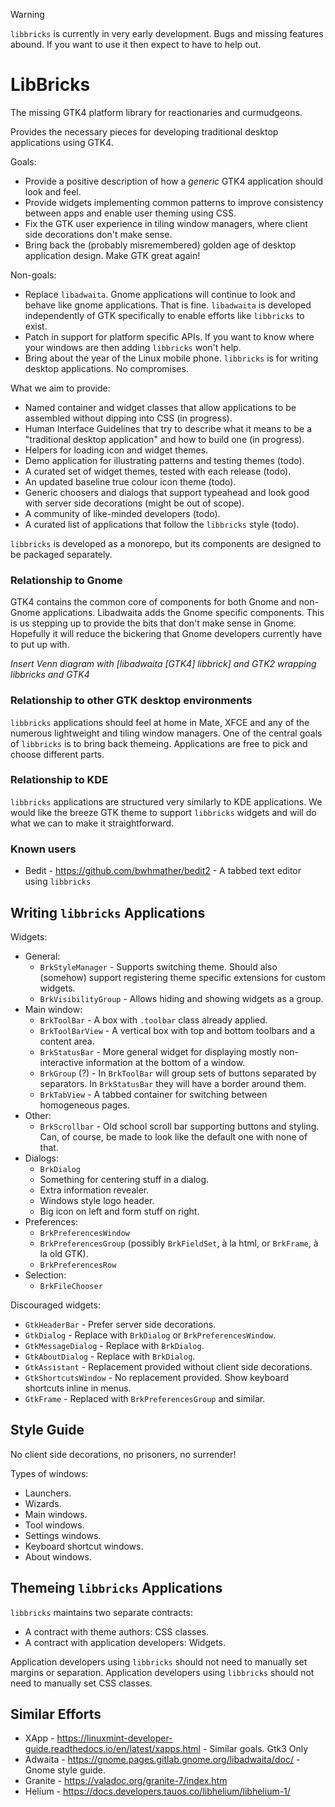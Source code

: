 > [!WARNING]
> `libbricks` is currently in very early development.  Bugs and missing features abound.  If you want to use it then expect to have to help out.

# LibBricks

The missing GTK4 platform library for reactionaries and curmudgeons.

Provides the necessary pieces for developing traditional desktop applications using GTK4.

Goals:
  - Provide a positive description of how a _generic_ GTK4 application should look and feel.
  - Provide widgets implementing common patterns to improve consistency between apps and enable user theming using CSS.
  - Fix the GTK user experience in tiling window managers, where client side decorations don't make sense.
  - Bring back the (probably misremembered) golden age of desktop application design.  Make GTK great again!

Non-goals:
  - Replace `libadwaita`.  Gnome applications will continue to look and behave like gnome applications.  That is fine.  `libadwaita` is developed independently of GTK specifically to enable efforts like `libbricks` to exist.
  - Patch in support for platform specific APIs.  If you want to know where your windows are then adding `libbricks` won't help.
  - Bring about the year of the Linux mobile phone.  `libbricks` is for writing desktop applications.  No compromises.

What we aim to provide:
  - Named container and widget classes that allow applications to be assembled without dipping into CSS (in progress).
  - Human Interface Guidelines that try to describe what it means to be a "traditional desktop application" and how to build one (in progress).
  - Helpers for loading icon and widget themes.
  - Demo application for illustrating patterns and testing themes (todo).
  - A curated set of widget themes, tested with each release (todo).
  - An updated baseline true colour icon theme (todo).
  - Generic choosers and dialogs that support typeahead and look good with server side decorations (might be out of scope).
  - A community of like-minded developers (todo).
  - A curated list of applications that follow the `libbricks` style (todo).


`libbricks` is developed as a monorepo, but its components are designed to be packaged separately.


### Relationship to Gnome

GTK4 contains the common core of components for both Gnome and non-Gnome applications.
Libadwaita adds the Gnome specific components.
This is us stepping up to provide the bits that don't make sense in Gnome.
Hopefully it will reduce the bickering that Gnome developers currently have to put up with.

*Insert Venn diagram with [libadwaita [GTK4] libbrick] and GTK2 wrapping libbricks and GTK4*


### Relationship to other GTK desktop environments

`libbricks` applications should feel at home in Mate, XFCE and any of the numerous lightweight and tiling window managers.
One of the central goals of `libbricks` is to bring back themeing.
Applications are free to pick and choose different parts.


### Relationship to KDE

`libbricks` applications are structured very similarly to KDE applications.
We would like the breeze GTK theme to support `libbricks` widgets and will do what we can to make it straightforward.


### Known users

  - Bedit - https://github.com/bwhmather/bedit2 - A tabbed text editor using `libbricks`


## Writing `libbricks` Applications

Widgets:
  - General:
    - `BrkStyleManager` - Supports switching theme.  Should also (somehow) support registering theme specific extensions for custom widgets.
    - `BrkVisibilityGroup` - Allows hiding and showing widgets as a group.
  - Main window:
    - `BrkToolBar` - A box with `.toolbar` class already applied.
    - `BrkToolBarView` - A vertical box with top and bottom toolbars and a content area.
    - `BrkStatusBar` - More general widget for displaying mostly non-interactive information at the bottom of a window.
    - `BrkGroup` (?) - In `BrkToolBar` will group sets of buttons separated by separators.  In `BrkStatusBar` they will have a border around them.
    - `BrkTabView` - A tabbed container for switching between homogeneous pages.
  - Other:
    - `BrkScrollbar` - Old school scroll bar supporting buttons and styling. Can, of course, be made to look like the default one with none of that.
  - Dialogs:
    - `BrkDialog`
    - Something for centering stuff in a dialog.
    - Extra information revealer.
    - Windows style logo header.
    - Big icon on left and form stuff on right.
  - Preferences:
    - `BrkPreferencesWindow`
    - `BrkPreferencesGroup` (possibly `BrkFieldSet`, à la html, or `BrkFrame`, à la old GTK).
    - `BrkPreferencesRow`
  - Selection:
    - `BrkFileChooser`

Discouraged widgets:
  - `GtkHeaderBar` - Prefer server side decorations.
  - `GtkDialog` - Replace with `BrkDialog` or `BrkPreferencesWindow`.
  - `GtkMessageDialog` - Replace with `BrkDialog`.
  - `GtkAboutDialog` - Replace with `BrkDialog`.
  - `GtkAssistant` - Replacement provided without client side decorations.
  - `GtkShortcutsWindow` - No replacement provided.  Show keyboard shortcuts inline in menus.
  - `GtkFrame` - Replaced with `BrkPreferencesGroup` and similar.


## Style Guide

No client side decorations, no prisoners, no surrender!

Types of windows:
  - Launchers.
  - Wizards.
  - Main windows.
  - Tool windows.
  - Settings windows.
  - Keyboard shortcut windows.
  - About windows.


## Themeing `libbricks` Applications

`libbricks` maintains two separate contracts:
  - A contract with theme authors: CSS classes.
  - A contract with application developers: Widgets.

Application developers using `libbricks` should not need to manually set margins or separation.
Application developers using `libbricks` should not need to manually set CSS classes.


## Similar Efforts

  - XApp - https://linuxmint-developer-guide.readthedocs.io/en/latest/xapps.html - Similar goals.  Gtk3 Only
  - Adwaita - https://gnome.pages.gitlab.gnome.org/libadwaita/doc/ - Gnome style guide.
  - Granite - https://valadoc.org/granite-7/index.htm
  - Helium - https://docs.developers.tauos.co/libhelium/libhelium-1/










